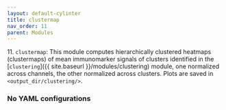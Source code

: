```yaml
---
layout: default-cylinter
title: clustermap
nav_order: 11
parent: Modules
---
```


11\. `clustermap`: This module computes hierarchically clustered heatmaps (clustermaps) of mean immunomarker signals of clusters identified in the [`clustering`]({{ site.baseurl }}/modules/clustering) module, one normalized across channels, the other normalized across clusters. Plots are saved in `<output_dir/clustering/>`.

### No YAML configurations
